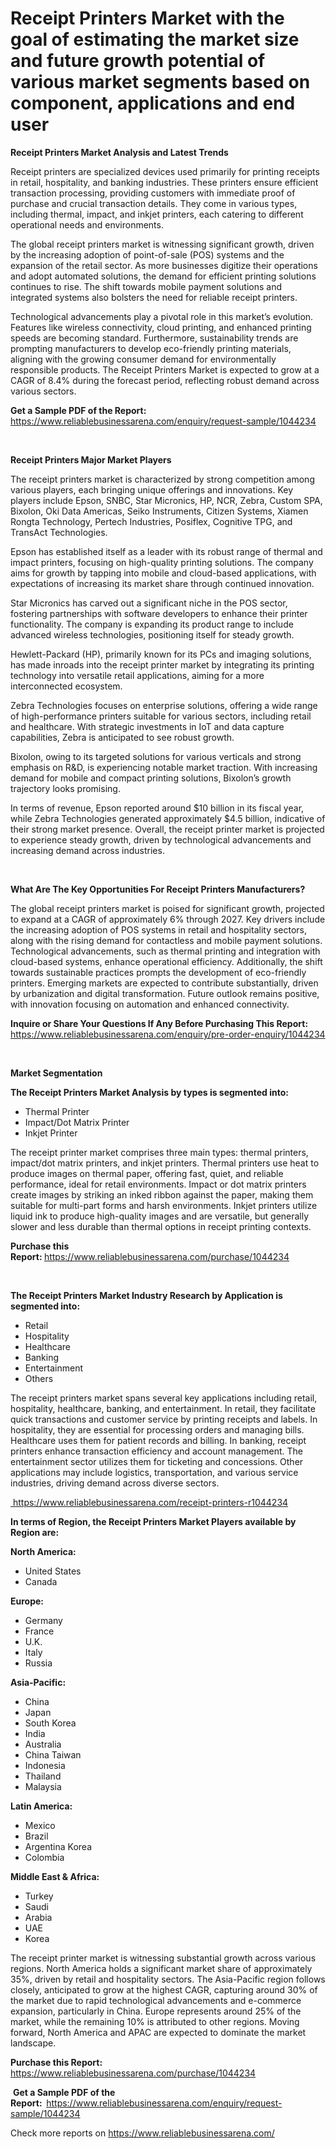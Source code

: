 <p><h1>Receipt Printers Market with the goal of estimating the market size and future growth potential of various market segments based on component, applications and end user</h1></p><p><strong>Receipt Printers Market Analysis and Latest Trends</strong></p>
<p><p>Receipt printers are specialized devices used primarily for printing receipts in retail, hospitality, and banking industries. These printers ensure efficient transaction processing, providing customers with immediate proof of purchase and crucial transaction details. They come in various types, including thermal, impact, and inkjet printers, each catering to different operational needs and environments.</p><p>The global receipt printers market is witnessing significant growth, driven by the increasing adoption of point-of-sale (POS) systems and the expansion of the retail sector. As more businesses digitize their operations and adopt automated solutions, the demand for efficient printing solutions continues to rise. The shift towards mobile payment solutions and integrated systems also bolsters the need for reliable receipt printers.</p><p>Technological advancements play a pivotal role in this market’s evolution. Features like wireless connectivity, cloud printing, and enhanced printing speeds are becoming standard. Furthermore, sustainability trends are prompting manufacturers to develop eco-friendly printing materials, aligning with the growing consumer demand for environmentally responsible products. The Receipt Printers Market is expected to grow at a CAGR of 8.4% during the forecast period, reflecting robust demand across various sectors.</p></p>
<p><strong>Get a Sample PDF of the Report:&nbsp;</strong> <a href="https://www.reliablebusinessarena.com/enquiry/request-sample/1044234?utm_campaign=2524&utm_medium=2&utm_source=Github&utm_content=ia&utm_term=11042025&utm_id=receipt-printers">https://www.reliablebusinessarena.com/enquiry/request-sample/1044234</a></p>
<p>&nbsp;</p>
<p><strong>Receipt Printers Major Market Players</strong></p>
<p><p>The receipt printers market is characterized by strong competition among various players, each bringing unique offerings and innovations. Key players include Epson, SNBC, Star Micronics, HP, NCR, Zebra, Custom SPA, Bixolon, Oki Data Americas, Seiko Instruments, Citizen Systems, Xiamen Rongta Technology, Pertech Industries, Posiflex, Cognitive TPG, and TransAct Technologies.</p><p>Epson has established itself as a leader with its robust range of thermal and impact printers, focusing on high-quality printing solutions. The company aims for growth by tapping into mobile and cloud-based applications, with expectations of increasing its market share through continued innovation.</p><p>Star Micronics has carved out a significant niche in the POS sector, fostering partnerships with software developers to enhance their printer functionality. The company is expanding its product range to include advanced wireless technologies, positioning itself for steady growth.</p><p>Hewlett-Packard (HP), primarily known for its PCs and imaging solutions, has made inroads into the receipt printer market by integrating its printing technology into versatile retail applications, aiming for a more interconnected ecosystem.</p><p>Zebra Technologies focuses on enterprise solutions, offering a wide range of high-performance printers suitable for various sectors, including retail and healthcare. With strategic investments in IoT and data capture capabilities, Zebra is anticipated to see robust growth.</p><p>Bixolon, owing to its targeted solutions for various verticals and strong emphasis on R&D, is experiencing notable market traction. With increasing demand for mobile and compact printing solutions, Bixolon’s growth trajectory looks promising.</p><p>In terms of revenue, Epson reported around $10 billion in its fiscal year, while Zebra Technologies generated approximately $4.5 billion, indicative of their strong market presence. Overall, the receipt printer market is projected to experience steady growth, driven by technological advancements and increasing demand across industries.</p></p>
<p>&nbsp;</p>
<p><strong>What Are The Key Opportunities For Receipt Printers Manufacturers?</strong></p>
<p><p>The global receipt printers market is poised for significant growth, projected to expand at a CAGR of approximately 6% through 2027. Key drivers include the increasing adoption of POS systems in retail and hospitality sectors, along with the rising demand for contactless and mobile payment solutions. Technological advancements, such as thermal printing and integration with cloud-based systems, enhance operational efficiency. Additionally, the shift towards sustainable practices prompts the development of eco-friendly printers. Emerging markets are expected to contribute substantially, driven by urbanization and digital transformation. Future outlook remains positive, with innovation focusing on automation and enhanced connectivity.</p></p>
<p><strong>Inquire or Share Your Questions If Any Before Purchasing This Report:</strong> <a href="https://www.reliablebusinessarena.com/enquiry/pre-order-enquiry/1044234?utm_campaign=2524&utm_medium=2&utm_source=Github&utm_content=ia&utm_term=11042025&utm_id=receipt-printers">https://www.reliablebusinessarena.com/enquiry/pre-order-enquiry/1044234</a></p>
<p>&nbsp;</p>
<p><strong>Market Segmentation</strong></p>
<p><strong>The Receipt Printers Market Analysis by types is segmented into:</strong></p>
<p><ul><li>Thermal Printer</li><li>Impact/Dot Matrix Printer</li><li>Inkjet Printer</li></ul></p>
<p><p>The receipt printer market comprises three main types: thermal printers, impact/dot matrix printers, and inkjet printers. Thermal printers use heat to produce images on thermal paper, offering fast, quiet, and reliable performance, ideal for retail environments. Impact or dot matrix printers create images by striking an inked ribbon against the paper, making them suitable for multi-part forms and harsh environments. Inkjet printers utilize liquid ink to produce high-quality images and are versatile, but generally slower and less durable than thermal options in receipt printing contexts.</p></p>
<p><strong>Purchase this Report:&nbsp;</strong><a href="https://www.reliablebusinessarena.com/purchase/1044234?utm_campaign=2524&utm_medium=2&utm_source=Github&utm_content=ia&utm_term=11042025&utm_id=receipt-printers">https://www.reliablebusinessarena.com/purchase/1044234</a></p>
<p>&nbsp;</p>
<p><strong>The Receipt Printers Market Industry Research by Application is segmented into:</strong></p>
<p><ul><li>Retail</li><li>Hospitality</li><li>Healthcare</li><li>Banking</li><li>Entertainment</li><li>Others</li></ul></p>
<p><p>The receipt printers market spans several key applications including retail, hospitality, healthcare, banking, and entertainment. In retail, they facilitate quick transactions and customer service by printing receipts and labels. In hospitality, they are essential for processing orders and managing bills. Healthcare uses them for patient records and billing. In banking, receipt printers enhance transaction efficiency and account management. The entertainment sector utilizes them for ticketing and concessions. Other applications may include logistics, transportation, and various service industries, driving demand across diverse sectors.</p></p>
<p><a href="https://www.reliablebusinessarena.com/receipt-printers-r1044234?utm_campaign=2524&utm_medium=2&utm_source=Github&utm_content=ia&utm_term=11042025&utm_id=receipt-printers">&nbsp;https://www.reliablebusinessarena.com/receipt-printers-r1044234</a></p>
<p><strong>In terms of Region, the Receipt Printers Market Players available by Region are:</strong></p>
<p>
    <p> <strong> North America: </strong>
        <ul>
            <li>United States</li>
            <li>Canada</li>
        </ul>
        </p> 
    <p> <strong> Europe: </strong>
        <ul>
            <li>Germany</li>
            <li>France</li>
            <li>U.K.</li>
            <li>Italy</li>
            <li>Russia</li>
        </ul>
        </p> 
    <p> <strong> Asia-Pacific: </strong>
        <ul>
            <li>China</li>
            <li>Japan</li>
            <li>South Korea</li>
            <li>India</li>
            <li>Australia</li>
            <li>China Taiwan</li>
            <li>Indonesia</li>
            <li>Thailand</li>
            <li>Malaysia</li>
        </ul>
        </p> 
    <p> <strong> Latin America: </strong>
        <ul>
            <li>Mexico</li>
            <li>Brazil</li>
            <li>Argentina Korea</li>
            <li>Colombia</li>
        </ul>
        </p> 
    <p> <strong> Middle East & Africa: </strong>
        <ul>
            <li>Turkey</li>
            <li>Saudi</li>
            <li>Arabia</li>
            <li>UAE</li>
            <li>Korea</li>
        </ul>
    </p>
    </p>
<p><p>The receipt printer market is witnessing substantial growth across various regions. North America holds a significant market share of approximately 35%, driven by retail and hospitality sectors. The Asia-Pacific region follows closely, anticipated to grow at the highest CAGR, capturing around 30% of the market due to rapid technological advancements and e-commerce expansion, particularly in China. Europe represents around 25% of the market, while the remaining 10% is attributed to other regions. Moving forward, North America and APAC are expected to dominate the market landscape.</p></p>
<p><strong>Purchase this Report: </strong><a href="https://www.reliablebusinessarena.com/purchase/1044234?utm_campaign=2524&utm_medium=2&utm_source=Github&utm_content=ia&utm_term=11042025&utm_id=receipt-printers">https://www.reliablebusinessarena.com/purchase/1044234</a></p>
<p>&nbsp;<strong>Get a Sample PDF of the Report:&nbsp;&nbsp;</strong><a href="https://www.reliablebusinessarena.com/enquiry/request-sample/1044234?utm_campaign=2524&utm_medium=2&utm_source=Github&utm_content=ia&utm_term=11042025&utm_id=receipt-printers">https://www.reliablebusinessarena.com/enquiry/request-sample/1044234</a></p>
<p><strong></strong></p>
<p>Check more reports on <a href="https://www.reliablebusinessarena.com/?utm_campaign=2524&utm_medium=2&utm_source=Github&utm_content=ia&utm_term=11042025&utm_id=receipt-printers">https://www.reliablebusinessarena.com/</a></p>